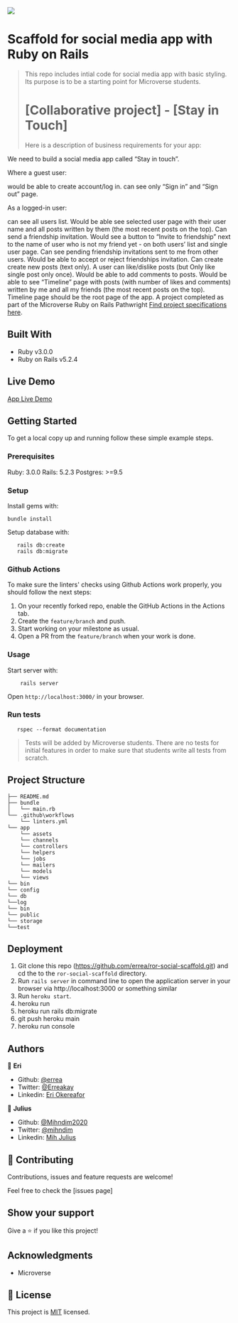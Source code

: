 ![](https://img.shields.io/badge/Microverse-blueviolet)

# Scaffold for social media app with Ruby on Rails

> This repo includes intial code for social media app with basic styling. Its purpose is to be a starting point for Microverse students.
># [Collaborative project] - [Stay in Touch]
>Here is a description of business requirements for your app:

We need to build a social media app called “Stay in touch”.

Where a  guest user:

would be able to create account/log in.
can see only “Sign in” and “Sign out” page.

As a logged-in user:

can see all users list.
Would be able see selected user page with their user name and all posts written by them (the most recent posts on the top).
Can send a friendship invitation.
Would see a button to “Invite to friendship” next to the name of user who is not my friend yet - on both users’ list and single user page.
Can see pending friendship invitations sent to me from other users.
Would be able to accept or reject friendships invitation.
Can create create new posts (text only).
A user can like/dislike posts (but Only like single post only once).
Would be able to add comments to posts.
Would be able to see “Timeline” page with posts (with number of likes and comments) written by me and all my friends (the most recent posts on the top).
Timeline page should be the root page of the app. A project completed as part of  the Microverse Ruby on Rails Pathwright [Find project specifications here](https://microverse.pathwright.com/library/fast-track-curriculum/69047/path/step/49736080/).

## Built With

- Ruby v3.0.0
- Ruby on Rails v5.2.4

## Live Demo
[App Live Demo](https://whispering-dawn-09817.herokuapp.com/users/sign_in)

## Getting Started

To get a local copy up and running follow these simple example steps.

### Prerequisites

Ruby: 3.0.0
Rails: 5.2.3
Postgres: >=9.5

### Setup

Install gems with:

```
bundle install
```

Setup database with:

```
   rails db:create
   rails db:migrate
```

### Github Actions

To make sure the linters' checks using Github Actions work properly, you should follow the next steps:

1. On your recently forked repo, enable the GitHub Actions in the Actions tab.
2. Create the `feature/branch` and push.
3. Start working on your milestone as usual.
4. Open a PR from the `feature/branch` when your work is done.

### Usage

Start server with:

```
    rails server
```

Open `http://localhost:3000/` in your browser.

### Run tests

```
   rspec --format documentation
```

> Tests will be added by Microverse students. There are no tests for initial features in order to make sure that students write all tests from scratch.

## Project Structure

    ├── README.md
    ├── bundle
    │   └── main.rb
    └── .github\workflows
        └── linters.yml
    └── app
        └── assets
        └── channels
        └── controllers
        └── helpers
        └── jobs
        └── mailers
        └── models
        └── views    
    └── bin
    └── config
    └── db
    └──log
    └── bin
    └── public
    └── storage
    └──test

## Deployment
1) Git clone this repo (https://github.com/errea/ror-social-scaffold.git)  and cd the to the `ror-social-scaffold` directory.
2) Run `rails server` in command line to open the application server in your browser via http://localhost:3000 or something similar
3) Run `heroku start`.
4) heroku run
5) heroku run rails db:migrate
6) git push heroku main
7) heroku run console

## Authors

👤 **Eri**

- Github: [@errea](https://github.com/errea)
- Twitter: [@Erreakay](https://github.com/errea)
- Linkedin: [Eri Okereafor](https://www.linkedin.com/in/eri-ngozi-okereafor/)
  
 👤 **Julius**

- Github: [@Mihndim2020](https://github.com/Mihndim2020)
- Twitter: [@mihndim](https://github.com/mih-julius) 
- Linkedin: [Mih Julius](https://www.linkedin.com/mih-julius)

## 🤝 Contributing

Contributions, issues and feature requests are welcome!

Feel free to check the [issues page]

## Show your support

Give a ⭐️ if you like this project!

## Acknowledgments

- Microverse

## 📝 License

This project is [MIT](./MIT.md) licensed.
